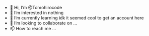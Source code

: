 - 👋 Hi, I’m @Tomohirocode
- 👀 I’m interested in nothing
- 🌱 I’m currently learning idk it seemed cool to get an account here
- 💞️ I’m looking to collaborate on ...
- 📫 How to reach me ...

<!---
Tomohirocode/Tomohirocode is a ✨ special ✨ repository because its `README.md` (this file) appears on your GitHub profile.
You can click the Preview link to take a look at your changes.
--->
